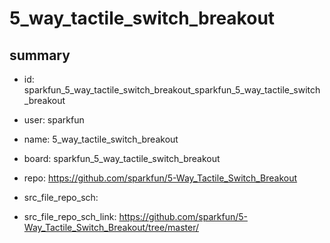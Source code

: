 # 5_way_tactile_switch_breakout
 
## summary 
* id: sparkfun_5_way_tactile_switch_breakout_sparkfun_5_way_tactile_switch_breakout
* user: sparkfun
* name: 5_way_tactile_switch_breakout
* board: sparkfun_5_way_tactile_switch_breakout
* repo: https://github.com/sparkfun/5-Way_Tactile_Switch_Breakout



* src_file_repo_sch: 
* src_file_repo_sch_link: https://github.com/sparkfun/5-Way_Tactile_Switch_Breakout/tree/master/




